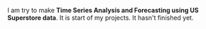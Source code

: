 I am try to make **Time Series Analysis and Forecasting using US Superstore data**. It is start of my projects. It hasn't finished yet. 

